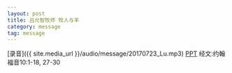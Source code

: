 ```yaml
---
layout: post
title: 吕允智牧师 牧人与羊
category: message
tag: message
---
```


[录音]({{ site.media_url }}/audio/message/20170723_Lu.mp3)  [PPT]() 经文:约翰福音10:1-18, 27-30
